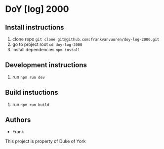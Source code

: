 # DoY \[log\] 2000

## Install instructions
1. clone repo `git clone git@github.com:frankvanvuuren/doy-log-2000.git`
2. go to project root `cd doy-log-2000`
3. install dependencies `npm install`

## Development instructions
1. run `npm run dev`

## Build instuctions
1. run `npm run build`

## Authors
- Frank

This project is property of Duke of York
